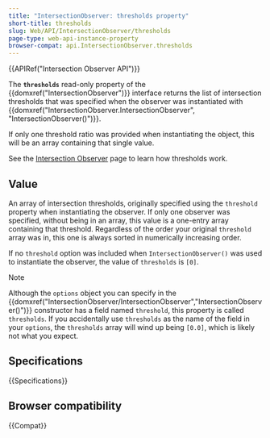 ```yaml
---
title: "IntersectionObserver: thresholds property"
short-title: thresholds
slug: Web/API/IntersectionObserver/thresholds
page-type: web-api-instance-property
browser-compat: api.IntersectionObserver.thresholds
---
```


{{APIRef("Intersection Observer API")}}

The **`thresholds`** read-only property of the {{domxref("IntersectionObserver")}} interface returns the list of intersection thresholds that was specified when the observer was instantiated with {{domxref("IntersectionObserver.IntersectionObserver", "IntersectionObserver()")}}.

If only one threshold ratio was provided when instantiating the object, this will be an array containing that single value.

See the [Intersection Observer](/en-US/docs/Web/API/Intersection_Observer_API#thresholds) page to learn how thresholds work.

## Value

An array of intersection thresholds, originally specified using the `threshold` property when instantiating the observer.
If only one observer was specified, without being in an array, this value is a one-entry array containing that threshold.
Regardless of the order your original `threshold` array was in, this one is always sorted in numerically increasing order.

If no `threshold` option was included when `IntersectionObserver()` was used to instantiate the observer, the value of `thresholds` is `[0]`.

> [!NOTE]
> Although the `options` object you can specify in the {{domxref("IntersectionObserver/IntersectionObserver","IntersectionObserver()")}} constructor has a field named `threshold`, this property is called `thresholds`.
> If you accidentally use `thresholds` as the name of the field in your `options`, the `thresholds` array will wind up being `[0.0]`, which is likely not what you expect.

## Specifications

{{Specifications}}

## Browser compatibility

{{Compat}}
